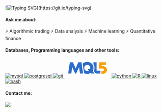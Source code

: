 [![Typing SVG](https://readme-typing-svg.herokuapp.com?font=Source+Code+Pro&weight=600&size=24&duration=4000&pause=1000&color=AEAEAE&vCenter=true&width=500&lines=Hi,+I'm+Tim+Majani.)](https://git.io/typing-svg)

<h4 align="left">Ask me about:</h4>
⚡ Algorithmic trading
⚡ Data analysis
⚡ Machine learning
⚡ Quantitative finance

<h4>Databases, Programming languages and other tools:</h4>
<p align="left">
<a href="https://www.w3schools.com/mysql/" target="_blank"> <img src="https://cdn.jsdelivr.net/gh/devicons/devicon/icons/mysql/mysql-plain-wordmark.svg" alt="mysql" width="80" height="80"/> </a>
<a href="https://www.w3schools.com/sql/" target="_blank"> <img src="https://cdn.jsdelivr.net/gh/devicons/devicon/icons/postgresql/postgresql-plain-wordmark.svg" alt="postgresql" width="60" height="60"/> </a>
<a href="https://www.w3schools.com/git/" target="_blank"> <img src="https://cdn.jsdelivr.net/gh/devicons/devicon/icons/git/git-original.svg" alt="git" width="60" height="60"/> </a>
<a href="https://www.mql5.com/" target="_blank"> <img src="https://github.com/timmajani/timmajani/blob/main/logo_mql5.png" alt="mql5" width="144" height="60"/> </a>
<a href="https://www.w3schools.com/python/" target="_blank"> <img src="https://cdn.jsdelivr.net/gh/devicons/devicon/icons/python/python-original.svg" alt="python" width="60" height="60"/> </a>
<a href="https://www.w3schools.com/r/" target="_blank"> <img src="https://cdn.jsdelivr.net/gh/devicons/devicon/icons/r/r-original.svg" alt="R" width="60" height="60"/> </a>
<a href="https://www.linux.org/" target="_blank"> <img src="https://cdn.jsdelivr.net/gh/devicons/devicon/icons/linux/linux-original.svg" alt="linux" width="60" height="60"/> </a> 
<a href="https://learn-bash.org/" target="_blank"> <img src="https://github.com/odb/official-bash-logo/blob/master/assets/Logos/Icons/PNG/512x512_white.png" alt="bash" width="60" height="60"/></a>
</p>
           
<h4>Contact me:</h4>
<div>
  <a href="https://www.linkedin.com/in/tim-majani/">
    <img height="30cm" src="https://img.shields.io/badge/LinkedIn-0077B5?style=for-the-badge&logo=linkedin&logoColor=white">
  </a>
</div>
